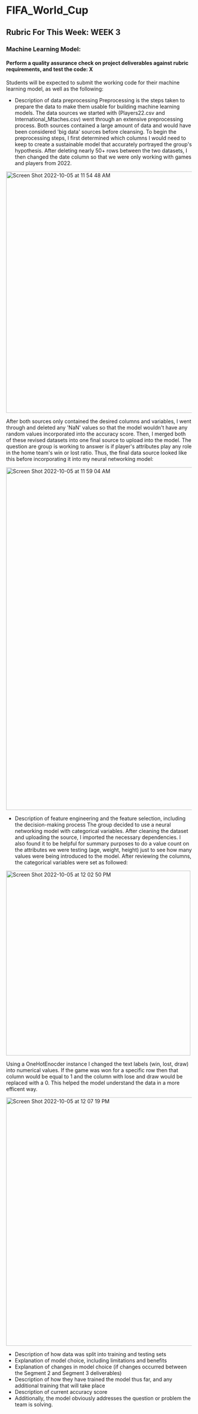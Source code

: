 # FIFA_World_Cup

## Rubric For This Week: WEEK 3

### Machine Learning Model: 

#### Perform a quality assurance check on project deliverables against rubric requirements, and test the code: X
Students will be expected to submit the working code for their machine learning model, as well as the following:

- Description of data preprocessing
Preprocessing is the steps taken to prepare the data to make them usable for building machine learning models. 
The data sources we started with (Players22.csv and International_Mtaches.csv) went through an extensive preprocessing process. Both sources contained a large amount of data and would have been considered 'big data' sources before cleansing. To begin the preprocessing steps, I first determined which columns I would need to keep to create a sustainable model that accurately portrayed the group's hypothesis. After deleting nearly 50+ rows between the two datasets, I then changed the date column so that we were only working with games and players from 2022.

<img width="653" alt="Screen Shot 2022-10-05 at 11 54 48 AM" src="https://user-images.githubusercontent.com/104043438/194128588-45a47708-7120-4e83-a902-c804313ecd0a.png">

After both sources only contained the desired columns and variables, I went through and deleted any 'NaN' values so that the model wouldn't have any random values incorporated into the accuracy score. 
Then, I merged both of these revised datasets into one final source to upload into the model. The question are group is working to answer is if player's attributes play any role in the home team's win or lost ratio. Thus, the final data source looked like this before incorporating it into my neural networking model: 

<img width="927" alt="Screen Shot 2022-10-05 at 11 59 04 AM" src="https://user-images.githubusercontent.com/104043438/194129389-65887fe8-7b8d-46cc-b7a0-6409d0581eb7.png">

- Description of feature engineering and the feature selection, including the decision-making process
The group decided to use a neural networking model with categorical variables. After cleaning the dataset and uploading the source, I imported the necessary dependencies. I also found it to be helpful for summary purposes to do a value count on the attributes we were testing (age, weight, height) just to see how many values were being introduced to the model. After reviewing the columns, the categorical variables were set as followed: 

<img width="500" alt="Screen Shot 2022-10-05 at 12 02 50 PM" src="https://user-images.githubusercontent.com/104043438/194130074-9fafa091-cf57-44c4-8729-f88bd26b9cdd.png">

Using a OneHotEnocder instance I changed the text labels (win, lost, draw) into numerical values. If the game was won for a specific row then that column would be equal to 1 and the column with lose and draw would be replaced with a 0. This helped the model understand the data in a more efficent way. 

<img width="672" alt="Screen Shot 2022-10-05 at 12 07 19 PM" src="https://user-images.githubusercontent.com/104043438/194130974-47f283ad-f9f4-4772-98bf-78cc2abfec67.png">

- Description of how data was split into training and testing sets
- Explanation of model choice, including limitations and benefits
- Explanation of changes in model choice (if changes occurred between the Segment 2 and Segment 3 deliverables)
- Description of how they have trained the model thus far, and any additional training that will take place
- Description of current accuracy score
- Additionally, the model obviously addresses the question or problem the team is solving.
